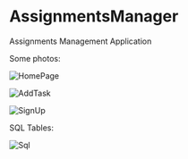 # AssignmentsManager
Assignments Management Application


Some photos:

![HomePage](https://user-images.githubusercontent.com/88583978/149530123-c546fca9-11f9-462f-b7d4-21a04cafbd9a.jpg)

![AddTask](https://user-images.githubusercontent.com/88583978/149530148-bb89237f-27ab-43fb-a783-d08c131ad210.jpg)

![SignUp](https://user-images.githubusercontent.com/88583978/149530171-bd1eba55-6025-4b14-81fc-5c3ac03f20f2.jpg)


SQL Tables:

![Sql](https://user-images.githubusercontent.com/88583978/149535128-e89a7c94-0060-491f-b95f-57242ab1e01e.jpg)

